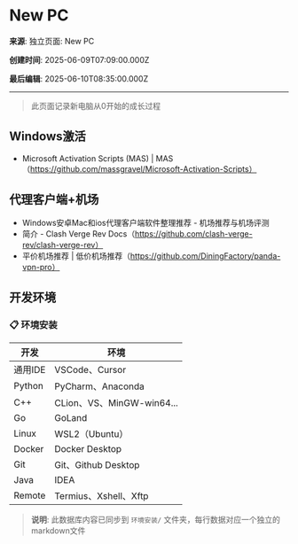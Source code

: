 # New PC

**来源**: 独立页面: New PC

**创建时间**: 2025-06-09T07:09:00.000Z

**最后编辑**: 2025-06-10T08:35:00.000Z

---

> 此页面记录新电脑从0开始的成长过程



## Windows激活

- Microsoft Activation Scripts (MAS) | MAS（https://github.com/massgravel/Microsoft-Activation-Scripts）


## 代理客户端+机场

- Windows安卓Mac和ios代理客户端软件整理推荐 - 机场推荐与机场评测
- 简介 - Clash Verge Rev Docs（https://github.com/clash-verge-rev/clash-verge-rev）
- 平价机场推荐 | 低价机场推荐（https://github.com/DiningFactory/panda-vpn-pro）


## 开发环境

### 📋 环境安装

| 开发 | 环境 |
| --- | --- |
| 通用IDE | VSCode、Cursor |
| Python | PyCharm、Anaconda |
| C++ | CLion、VS、MinGW-win64... |
| Go | GoLand |
| Linux | WSL2（Ubuntu） |
| Docker | Docker Desktop |
| Git | Git、Github Desktop |
| Java | IDEA |
| Remote | Termius、Xshell、Xftp |

> **说明**: 此数据库内容已同步到 `环境安装/` 文件夹，每行数据对应一个独立的markdown文件

